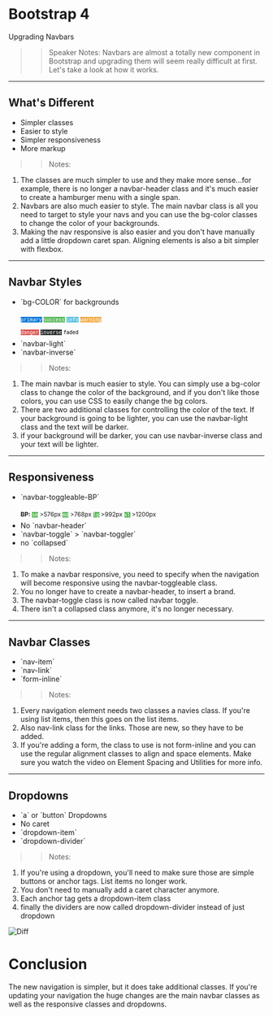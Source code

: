 <!-- .slide: data-state="title" -->
# Bootstrap 4
Upgrading Navbars

>> Speaker Notes: Navbars are almost a totally new component in Bootstrap and upgrading them will seem really difficult at first. Let's take a look at how it works.

---

<!-- .slide: data-state="hasicon" -->

## <i class="fa fa-bars"></i> What's Different
<ul>
	<li class="fragment">Simpler classes</li>
	<li class="fragment">Easier to style</li>
	<li class="fragment">Simpler responsiveness</li>
	<li class="fragment">More markup</li>
</ul>


>> Notes:
1. The classes are much simpler to use and they make more sense...for example, there is no longer a navbar-header class and it's much easier to create a hamburger menu with a single span.
2.  Navbars are also much easier to style. The main navbar class is all you need to target to style your navs and you can use the bg-color classes to change the color of your backgrounds. 
3. Making the nav responsive is also easier and you don't have manually add a little dropdown caret span. Aligning elements is also a bit simpler with flexbox.

---

<!-- .slide: data-state="hasicon" -->

## <i class="fa fa-bars"></i> Navbar Styles
<ul>
	<li><p contenteditable>`bg-COLOR` for backgrounds</p>
		<small style="line-height: 220%; vertical-align: text-bottom;"><code style="background:#0275d8; color:white;">primary</code> <code style="background:#5cb85c; color:white;">success</code> <code style="background:#5bc0de; color:white;">info</code> <code style="background:#f0ad4e; color:white;">warning</code><br> <code style="background:#D9534E; color:white;">danger</code> <code style="background:#292b2c; color:white;">inverse</code>  <code style="background:#f7f7f7; color:black;">faded</code></small>
	</li>
	<li class="fragment">`navbar-light`</li>
	<li class="fragment">`navbar-inverse`</li>
</ul>

>> Notes:
1. The main navbar is much easier to style. You can simply use a bg-color class to change the color of the background, and if you don't like those colors, you can use CSS to easily change the bg colors.
2. There are two additional classes for controlling the color of the text. If your background is going to be lighter, you can use the navbar-light class and the text will be darker.
3. if your background will be darker, you can use navbar-inverse class and your text will be lighter.

---

<!-- .slide: data-state="hasicon" -->

## <i class="fa fa-bars"></i> Responsiveness
<ul>
	<li class="fragment"><p contenteditable>`navbar-toggleable-BP`</p>
		<small style="line-height: 220%; vertical-align: text-bottom;">
			<b>BP:</b> <code style="background:#5cb85c; color:white;">sm</code> >576px 
			<code style="background:#5cb85c; color:white;">md</code> >768px 
			<code style="background:#5cb85c; color:white;">lg</code> >992px 
			<code style="background:#5cb85c; color:white;">xl</code> >1200px
		</small><br>
	</li>
	<li class="fragment">No `navbar-header`</li>
	<li class="fragment">`navbar-toggle` > `navbar-toggler` </li>
	<li class="fragment">no `collapsed` </li>
</ul>

>> Notes:
1. To make a navbar responsive, you need to specify when the navigation will become responsive using the navbar-toggleable class.
2. You no longer have to create a navbar-header, to insert a brand.
3. The navbar-toggle class is now called navbar toggle.
4. There isn't a collapsed class anymore, it's no longer necessary.

---

<!-- .slide: data-state="hasicon" -->

## <i class="fa fa-bars"></i> Navbar Classes
<ul>
	<li class="fragment">`nav-item`</li>
	<li class="fragment">`nav-link`</li>
	<li class="fragment">`form-inline`</li>
</ul>

>> Notes:
1. Every navigation element needs two classes a navies class. If you're using list items, then this goes on the list items.
2. Also nav-link class for the links. Those are new, so they have to be added.
3. If you're adding a form, the class to use is not form-inline and you can use the regular alignment classes to align and space elements. Make sure you watch the video on Element Spacing and Utilities for more info.

---

<!-- .slide: data-state="hasicon" -->

## <i class="fa fa-bars"></i> Dropdowns
<ul>
	<li class="fragment">`a` or `button` Dropdowns </li>
	<li class="fragment">No caret</li>
	<li class="fragment">`dropdown-item`</li>
	<li class="fragment">`dropdown-divider`</li>
</ul>

>> Notes:
1. If you're using a dropdown, you'll need to make sure those are simple buttons or anchor tags. List items no longer work.
2. You don't need to manually add a caret character anymore.
3. Each anchor tag gets a dropdown-item class
4. finally the dividers are now called dropdown-divider instead of just dropdown


![Diff](https://dl.dropboxusercontent.com/s/kmp9jqm148ep5xo/2017-02-11%20at%209.46%20PM.png)

# Conclusion
The new navigation is simpler, but it does take additional classes. If you're updating your navigation the huge changes are the main navbar classes as well as the responsive classes and dropdowns.